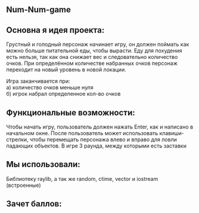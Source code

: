 Num-Num-game 
-

Основна я идея проекта:
-
Грустный и голодный персонаж начинает игру, он должен поймать как можно больше питательной еды, чтобы вырасти. Еду для похудения есть нельзя, так как она снижает вес и следовательно количество очков. При определённом количестве набранных очков персонаж переходит на новый уровень в новой локации.

Игра заканчивается при:\
а) количество очков меньше нуля\
б) игрок набрал определенное кол-во очков

Функциональные возможности:
-
Чтобы начать игру, пользователь должен нажать Enter, как и написано в начальном окне. После пользователь может использовать клавиши-стрелки, чтобы перемещать персонажа влево и вправо для ловли падающих объектов.  В игре 3 раунда, между которыми есть заставки

Мы использовали:
-
Библиотеку raylib, а так же random, ctime, vector и iostream (встроенные)

Зачет баллов:
-
